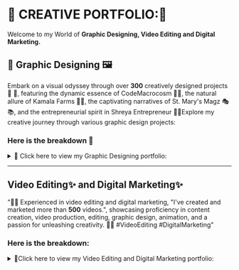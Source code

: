 #  🌈 CREATIVE PORTFOLIO:🌟 

 Welcome to my World of **Graphic Designing, Video Editing and Digital Marketing.** 


##  🎨 Graphic Designing 🖼️

Embark on a visual odyssey through over **300** creatively designed projects🌟 🎨, featuring the dynamic essence of CodeMacrocosm 🚀✨, the natural allure of Kamala Farms 🌾📸, the captivating narratives of St. Mary's Magz 🎭📚, and the entrepreneurial spirit in Shreya Entrepreneur 💼🌈Explore my creative journey through various graphic design projects:

###  Here is the breakdown  📖

<details>

<summary> 📸 Click here to view my Graphic Designing portfolio: </summary>

[a) CodeMacrocosm (200+ posts)](https://www.instagram.com/codemacrocosm/) 🌐

[b) Kamala Farms (40 posts)](https://www.instagram.com/kamalafarms/) 🌾

[c) St. Mary's Magz (40 posts)](https://www.instagram.com/emagz_stmarys/) 📖

 [d) Shreya Entrepreneur (50 posts)](https://drive.google.com/file/d/1EyfPf2rjzpQgn1CM4z82vSdLd76Ip5sn/view?usp=sharing) 💼🎥

</details>


-----
##  Video Editing✨ and Digital Marketing✨

"🎥✨ Experienced in video editing and digital marketing, "I've created and marketed more than **500** videos.", showcasing proficiency in content creation, video production, editing, graphic design, animation, and a passion for unleashing creativity. 🚀🎨 #VideoEditing #DigitalMarketing"

### Here is the breakdown:

<details>

<summary> 📸Click here to view my Video Editing and Digital Marketing portfolio: </summary>

##  Youtube Channel Name: 🌿 @kamalafarms🌱
Produced an extensive collection of over **250** videos including full length and shorts/reels, resulting in a substantial growth of channel views to 20,000 within a span of 9 months. 📹✨

###  ~ 🚀 YouTube Full-length Videos:

 [a) Playlist: Commercial Hydroponics Farm Setup (15)](https://www.youtube.com/playlist?list=PLE1_rINIw84w6odUTM27JyfAwLpT3omPB) 🌾
 
 [b) Playlist: Onsite Course Farm Visit (4)](https://youtube.com/playlist?list=PLE1_rINIw84xzhAxMX51UtvKVfwcWJNt0) 🏞️
 
[c) Playlist: Educational Animated Videos (15)](https://youtube.com/playlist?list=PLE1_rINIw84yIajIBVDHj1MSbAmPfRU-M) 🎓

## ~ 🚀 YouTube Shorts:

 [a) Playlist: All YouTube shorts (170)](https://youtube.com/playlist?list=PLE1_rINIw84x-TLnRiZ7t-_uWJCAubgXQ) 🚀
 
 [b) Playlist: Instagram Reels (15)](https://github.com/shreyamalogi/MyBestWorks/blob/master/pyprojects.md) 🎥

---

# 🌟 Youtube Channel Name: @5hre9a 🌈

## ~🚀 YouTube Full-length Videos:

🌟 Crafted with passion, I've personally produced over **25 videos** across various captivating playlists, including CMV Album  🎶, Aesthetic Collections  🌌, Productions - AMV  🎬, Beats  🎵, and Soundtracks 🎼. Dive into this collection for a delightful blend of auditory and visual experiences! 📽️🎨

 [a) Playlist: Stargirl 5hre9a CMV Album (3)](https://www.youtube.com/watch?v=p_oNyOqDr3M&list=PLZ6XBdDIlBR9TkOgxDubd1P1dtHWt6onl&pp=gAQBiAQB) 🎶
 
[b) Playlist: Stargirl 5hre9a Aesthetic collections (5)](https://www.youtube.com/watch?v=ouDinGQtLkA&list=PLZ6XBdDIlBR_fSz-C5aLMkg1yqOPa1hYZ&pp=gAQBiAQB) 🌌

 [c) Playlist: Stargirl 5hre9a Productions - AMV (5)](https://www.youtube.com/watch?v=qolzdBf5ZsY&list=PLZ6XBdDIlBR94Jw6pOczoWTMFdntMuODw&pp=gAQBiAQB) 🎬
 
 [d) Playlist: Beats (9)](https://www.youtube.com/watch?v=Cvv30YJ9MAI&list=PLZ6XBdDIlBR_nfhHKZZ0GWYx2nDb9v3HR&pp=gAQBiAQB) 🎵
 
 [e) Playlist: Stargirl 5hre9a Sound Tracks (2)](https://www.youtube.com/watch?v=bvkN-xgagMM&list=PLZ6XBdDIlBR8rggYx2zjlA_VgXQBfgbRq&pp=gAQBiAQB) 🎼


## ~ 🚀 YouTube Shorts - @5hre9a and 🚀 Instagram reels - @heaven1y_horizons: 

Crafted an eclectic portfolio over **200 videos**, surpassing a million views on Instagram and 15k on YouTube in just 7 months! 🌟🌟 With unwavering dedication, I commit to crafting these videos each month. From highlighting a specific New Testament book in-order, like Matthew in April, Mark in May..... to delivering daily, visually enchanting Bible verses in reel format. 📖 This continuous cycle, paired with the same content on Instagram : **5hre9a || HeavenlyHorizons**,  🎥✨


 [a) Playlist: Stargirl 5hre9a Heavenly Horizons (Matt - April) (30)](https://www.youtube.com/watch?v=kGyRO9asXS0&list=PLZ6XBdDIlBR9y62KO5kR8bZZ4bjOCv_Va&pp=gAQBiAQB) ☁️
 
 [b) Playlist: Stargirl 5hre9a Heavenly Horizons (Mark - May) (31)](https://www.youtube.com/watch?v=75K4Gh26Hg4&list=PLZ6XBdDIlBR_o95avSo4Eu5pLvLTY8iTG&pp=gAQBiAQB) 🌄
 
 [c) Playlist: Stargirl 5hre9a Heavenly Horizons (Luke - June) (30)](https://www.youtube.com/watch?v=75K4Gh26Hg4&list=PLZ6XBdDIlBR_o95avSo4Eu5pLvLTY8iTG&pp=gAQBiAQB) 🌇


<details>
<summary> Show Playlists from July 2023 :  </summary>


[d) Playlist: Stargirl 5hre9a Heavenly Horizons (John - July) (31)](https://www.youtube.com/watch?v=75K4Gh26Hg4&list=PLZ6XBdDIlBR_o95avSo4Eu5pLvLTY8iTG&pp=gAQBiAQB) 🌞

 [e) Playlist: Stargirl 5hre9a Heavenly Horizons (Acts - Aug) (31)](https://www.youtube.com/watch?v=75K4Gh26Hg4&list=PLZ6XBdDIlBR_o95avSo4Eu5pLvLTY8iTG&pp=gAQBiAQB) 🌠
 
 [f) Playlist: Stargirl 5hre9a Heavenly Horizons (Rom - sept) (30)](https://www.youtube.com/watch?v=75K4Gh26Hg4&list=PLZ6XBdDIlBR_o95avSo4Eu5pLvLTY8iTG&pp=gAQBiAQB) 🌆
 
 [g) Playlist: Stargirl 5hre9a Heavenly Horizons (1 Cor - Oct) (31)](https://www.youtube.com/watch?v=75K4Gh26Hg4&list=PLZ6XBdDIlBR_o95avSo4Eu5pLvLTY8iTG&pp=gAQBiAQB) 🌌
 
 [h) Playlist: Stargirl 5hre9a Heavenly Horizons (2 cor - Nov) (30)](https://www.youtube.com/watch?v=75K4Gh26Hg4&list=PLZ6XBdDIlBR_o95avSo4Eu5pLvLTY8iTG&pp=gAQBiAQB) 🌈
 
 [i) Playlist: Stargirl 5hre9a Heavenly Horizons (Gal - Dec) (31)](https://www.youtube.com/watch?v=75K4Gh26Hg4&list=PLZ6XBdDIlBR_o95avSo4Eu5pLvLTY8iTG&pp=gAQBiAQB) ❄️..


</details>


</details>


  
       
       

  

